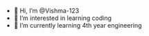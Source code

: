- 👋 Hi, I’m @Vishma-123
- 👀 I’m interested in learning coding 
- 🌱 I’m currently learning 4th year engineering 
  

<!---
Vishma-123/Vishma-123 is a ✨ special ✨ repository because its `README.md` (this file) appears on your GitHub profile.
You can click the Preview link to take a look at your changes.
--->
